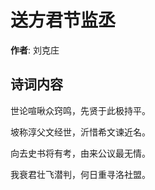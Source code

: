 # 送方君节监丞

**作者**: 刘克庄

## 诗词内容

世论喧啾众窍鸣，先贤于此极持平。

坡称淳父文经世，沂惜希文谏近名。

向去史书将有考，由来公议最无情。

我衰君壮飞潜判，何日重寻洛社盟。

